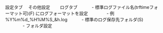 設定タブ
　その他設定
　　ログタブ
　　　- 標準ログファイル名(trftimeフォーマット可)(F) にログフォーマットを設定
　　　　- 例 %Y%m%d_%H%M%S_&h.log
　　　- 標準のログ保存先フォルダ(S)
　　　　- フォルダ設定
